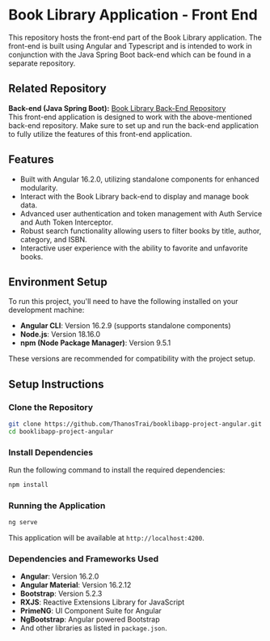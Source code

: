 # Book Library Application - Front End

This repository hosts the front-end part of the Book Library application. The front-end is built using Angular and Typescript and is intended to work in conjunction with the Java Spring Boot back-end which can be found
in a separate repository.

## Related Repository
**Back-end (Java Spring Boot):** [Book Library Back-End Repository](https://github.com/ThanosTrai/booklibapp-project-springboot)<br>
This front-end application is designed to work with the above-mentioned back-end repository. Make sure to set up and run the back-end application to fully utilize the features of this front-end application.

## Features

- Built with Angular 16.2.0, utilizing standalone components for enhanced modularity.
- Interact with the Book Library back-end to display and manage book data.
- Advanced user authentication and token management with Auth Service and Auth Token Interceptor.
- Robust search functionality allowing users to filter books by title, author, category, and ISBN.
- Interactive user experience with the ability to favorite and unfavorite books.


## Environment Setup

To run this project, you'll need to have the following installed on your development machine:

- **Angular CLI**: Version 16.2.9 (supports standalone components)
- **Node.js**: Version 18.16.0
- **npm (Node Package Manager)**: Version 9.5.1

These versions are recommended for compatibility with the project setup.


## Setup Instructions

### Clone the Repository

```bash
git clone https://github.com/ThanosTrai/booklibapp-project-angular.git
cd booklibapp-project-angular
```

### Install Dependencies
Run the following command to install the required dependencies:

```bash
npm install
```

### Running the Application

```bash
ng serve
```
This application will be available at `http://localhost:4200`.

### Dependencies and Frameworks Used

- **Angular**: Version 16.2.0
- **Angular Material**: Version 16.2.12
- **Bootstrap**: Version 5.2.3
- **RXJS**: Reactive Extensions Library for JavaScript
- **PrimeNG**: UI Component Suite for Angular
- **NgBootstrap**: Angular powered Bootstrap
- And other libraries as listed in `package.json`.
